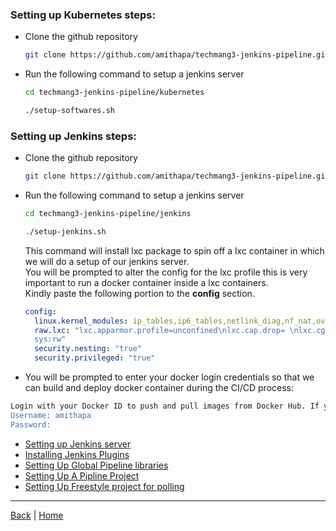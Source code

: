
### Setting up Kubernetes steps:
- Clone the github repository
  ```bash
  git clone https://github.com/amithapa/techmang3-jenkins-pipeline.git 
  ```
- Run the following command to setup a jenkins server
  ```bash
  cd techmang3-jenkins-pipeline/kubernetes
  ```
  ```bash
  ./setup-softwares.sh
  ```
  
### Setting up Jenkins steps:
- Clone the github repository
  ```bash
  git clone https://github.com/amithapa/techmang3-jenkins-pipeline.git 
  ```
- Run the following command to setup a jenkins server
  ```bash
  cd techmang3-jenkins-pipeline/jenkins
  ```
  ```bash
  ./setup-jenkins.sh
  ```
  
  
  This command will install lxc package to spin off a lxc container in which we will do a setup of our jenkins server.  
  You will be prompted to alter the config for the lxc profile this is very important to run a docker container inside a lxc containers.   
  Kindly paste the following portion to the **config** section.
  ```yaml
  config:
    linux.kernel_modules: ip_tables,ip6_tables,netlink_diag,nf_nat,overlay
    raw.lxc: "lxc.apparmor.profile=unconfined\nlxc.cap.drop= \nlxc.cgroup.devices.allow=a\nlxc.mount.auto=proc:rw
    sys:rw"
    security.nesting: "true"
    security.privileged: "true"
  ```
- You will be prompted to enter your docker login credentials so that we can build and deploy docker container during the CI/CD process:
```bash
Login with your Docker ID to push and pull images from Docker Hub. If you don't have a Docker ID, head over to https://hub.docker.com to create one.
Username: amithapa
Password: 

```

- [Setting up Jenkins server](./jenkins/docs/setting_up_jenkins_server.md)  
- [Installing Jenkins Plugins](./jenkins/docs/installing_plugins.md)  
- [Setting Up Global Pipeline libraries](./jenkins/docs/setting_global_pipeline_libraries.md)  
- [Setting Up A Pipline Project](./jenkins/docs/adding_an_application.md)  
- [Setting Up Freestyle project for polling](./jenkins/docs/adding_a_deployment_trigger.md)  

  
---
[Back](/scripts/README.md) | [Home](/scripts/README.md)

